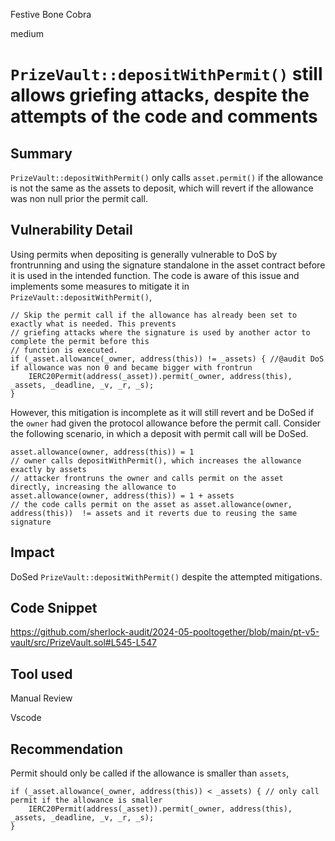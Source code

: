 Festive Bone Cobra

medium

# `PrizeVault::depositWithPermit()` still allows griefing attacks, despite the attempts of the code and comments

## Summary

`PrizeVault::depositWithPermit()` only calls `asset.permit()` if the allowance is not the same as the assets to deposit, which will revert if the allowance was non null prior the permit call.

## Vulnerability Detail

Using permits when depositing is generally vulnerable to DoS by frontrunning and using the signature standalone in the asset contract before it is used in the intended function. The code is aware of this issue and implements some measures to mitigate it in `PrizeVault::depositWithPermit()`,
```solidity
// Skip the permit call if the allowance has already been set to exactly what is needed. This prevents
// griefing attacks where the signature is used by another actor to complete the permit before this
// function is executed.
if (_asset.allowance(_owner, address(this)) != _assets) { //@audit DoS if allowance was non 0 and became bigger with frontrun
    IERC20Permit(address(_asset)).permit(_owner, address(this), _assets, _deadline, _v, _r, _s);
}
```
However, this mitigation is incomplete as it will still revert and be DoSed if the `owner` had given the protocol allowance before the permit call. Consider the following scenario, in which a deposit with permit call will be DoSed.
```solidity
asset.allowance(owner, address(this)) = 1
// owner calls depositWithPermit(), which increases the allowance exactly by assets
// attacker frontruns the owner and calls permit on the asset directly, increasing the allowance to 
asset.allowance(owner, address(this)) = 1 + assets
// the code calls permit on the asset as asset.allowance(owner, address(this))  != assets and it reverts due to reusing the same signature
```

## Impact

DoSed `PrizeVault::depositWithPermit()` despite the attempted mitigations.

## Code Snippet

https://github.com/sherlock-audit/2024-05-pooltogether/blob/main/pt-v5-vault/src/PrizeVault.sol#L545-L547

## Tool used

Manual Review

Vscode

## Recommendation

Permit should only be called if the allowance is smaller than `assets`,
```solidity
if (_asset.allowance(_owner, address(this)) < _assets) { // only call permit if the allowance is smaller
    IERC20Permit(address(_asset)).permit(_owner, address(this), _assets, _deadline, _v, _r, _s);
}
```
